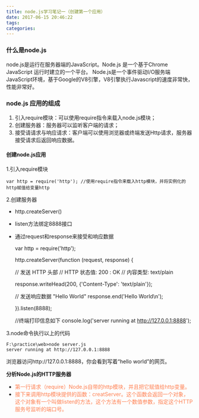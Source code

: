 ```yaml
---
title: node.js学习笔记一（创建第一个应用）
date: 2017-06-15 20:46:22
tags:
categories:
---
```

### 什么是node.js
node.js是运行在服务器端的JavaScript。Node.js 是一个基于Chrome JavaScript 运行时建立的一个平台。
Node.js是一个事件驱动I/O服务端JavaScript环境，基于Google的V8引擎，V8引擎执行Javascript的速度非常快，性能非常好。

### node.js 应用的组成
 1. 引入require模块：可以使用require指令来载入node.js模块；
 2. 创建服务器：服务器可以监听客户端的请求；
 3. 接受请请求与响应请求：客户端可以使用浏览器或终端发送Http请求，服务器接受请求后返回响应数据。

<!-- more -->

#### 创建node.js应用
1.引入require模块

	var http = require('http'); //使用require指令来载入http模块，并将实例化的http赋值给变量http
2.创建服务器

* http.createServer()
* listen方法绑定8888接口
* 通过request和response来接受和响应数据

	var http = require('http');

	http.createServer(function (request, response) {

	// 发送 HTTP 头部 
	// HTTP 状态值: 200 : OK
	// 内容类型: text/plain

	response.writeHead(200, {'Content-Type': 'text/plain'});
	
	// 发送响应数据 "Hello World"
	response.end('Hello World\n');

	}).listen(8888);
	
	//终端打印信息如下
	console.log('server running at http://127.0.0.1:8888');

3.node命令执行以上的代码

	F:\practice\web>node server.js
	server running at http://127.0.0.1:8888

浏览器访问http://127.0.0.1:8888，你会看到写着“hello world”的网页。

**分析Node.js的HTTP服务器**

* <font color="#FF7F50">第一行请求（require）Node.js自带的http模块，并且把它赋值给http变量。</font>
* <font color="#FF7F50">接下来调用http模块提供的函数：creatServer。这个函数会返回一个对象，这个对象有一个叫做listen的方法，这个方法有一个数值参数，指定这个HTTP服务号监听的端口号。</font>
